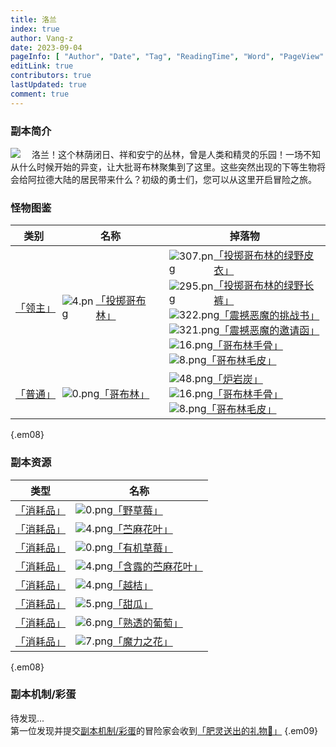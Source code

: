 ```yaml
---
title: 洛兰
index: true
author: Vang-z
date: 2023-09-04
pageInfo: [ "Author", "Date", "Tag", "ReadingTime", "Word", "PageView" ]
editLink: true
contributors: true
lastUpdated: true
comment: true
---
```


### 副本简介

<div class="walkthrough-dungeon-intro">
<img src="/assets/images/ImagePacks2/sprite_worldmap_selectdungeonslot/elvengard.img/0.png">
<span style="margin-left: 1em;">洛兰！这个林荫闭日、祥和安宁的丛林，曾是人类和精灵的乐园！一场不知从什么时候开始的异变，让大批哥布林聚集到了这里。这些突然出现的下等生物将会给阿拉德大陆的居民带来什么？初级的勇士们，您可以从这里开启冒险之旅。</span>
</div>

### 怪物图鉴

| 类别                         | 名称                                                                                                                                                              | 掉落物                                                                                                                                                                                                                                                                                                                                                                                                                                                                                                                                                                                                                                                                                                                                                                                                                                                                                                                                                                                                                                                                                                                          |
|----------------------------|-----------------------------------------------------------------------------------------------------------------------------------------------------------------|------------------------------------------------------------------------------------------------------------------------------------------------------------------------------------------------------------------------------------------------------------------------------------------------------------------------------------------------------------------------------------------------------------------------------------------------------------------------------------------------------------------------------------------------------------------------------------------------------------------------------------------------------------------------------------------------------------------------------------------------------------------------------------------------------------------------------------------------------------------------------------------------------------------------------------------------------------------------------------------------------------------------------------------------------------------------------------------------------------------------------|
| [「领主」](https://rfo.wiki/#) | <span style="display: flex; align-items: center;">![4.png](/assets/images/ImagePacks2/sprite_monster/monsterface.img/4.png)[「投掷哥布林」](https://rfo.wiki/#)</span> | <span class="rarity3" style="display: flex; align-items: center;">![307.png](/assets/images/ImagePacks2/sprite_item_common/coat.img/307.png)[「投掷哥布林的绿野皮衣」](https://rfo.wiki/#)</span><span class="rarity3" style="display: flex; align-items: center;">![295.png](/assets/images/ImagePacks2/sprite_item_common/pants.img/295.png)[「投掷哥布林的绿野长裤」](https://rfo.wiki/#)</span><span class="rarity2" style="display: flex; align-items: center;">![322.png](/assets/images/ImagePacks2/sprite_item_stackable/material.img/322.png)[「震撼恶魔的挑战书」](https://rfo.wiki/#)</span><span class="rarity2" style="display: flex; align-items: center;">![321.png](/assets/images/ImagePacks2/sprite_item_stackable/material.img/321.png)[「震撼恶魔的邀请函」](https://rfo.wiki/#)</span><span class="rarity0" style="display: flex; align-items: center;">![16.png](/assets/images/ImagePacks2/sprite_item/iconstackable.img/16.png)[「哥布林手骨」](https://rfo.wiki/#)</span><span class="rarity0" style="display: flex; align-items: center;">![8.png](/assets/images/ImagePacks2/sprite_item/iconmaterial.img/8.png)[「哥布林毛皮」](https://rfo.wiki/#)</span> |
| [「普通」](https://rfo.wiki/#) | <span style="display: flex; align-items: center;">![0.png](/assets/images/ImagePacks2/sprite_monster/monsterface.img/0.png)[「哥布林」](https://rfo.wiki/#)</span>   | <span class="rarity1" style="display: flex; align-items: center;">![48.png](/assets/images/ImagePacks2/sprite_item_stackable/material.img/48.png)[「炉岩炭」](https://rfo.wiki/#)</span><span class="rarity0" style="display: flex; align-items: center;">![16.png](/assets/images/ImagePacks2/sprite_item/iconstackable.img/16.png)[「哥布林手骨」](https://rfo.wiki/#)</span><span class="rarity0" style="display: flex; align-items: center;">![8.png](/assets/images/ImagePacks2/sprite_item/iconmaterial.img/8.png)[「哥布林毛皮」](https://rfo.wiki/#)</span>                                                                                                                                                                                                                                                                                                                                                                                                                                                                                                                                                                             |

{.em08}

### 副本资源

| 类型                          | 名称                                                                                                                                                                                     |
|-----------------------------|----------------------------------------------------------------------------------------------------------------------------------------------------------------------------------------|
| [「消耗品」](https://rfo.wiki/#) | <span class="rarity1" style="display: flex; align-items: center;">![0.png](/assets/images/ImagePacks2/sprite_item/iconstackable.img/0.png)[「野草莓」](https://rfo.wiki/#)</span>           |
| [「消耗品」](https://rfo.wiki/#) | <span class="rarity1" style="display: flex; align-items: center;">![4.png](/assets/images/ImagePacks2/sprite_item/iconstackable.img/4.png)[「苎麻花叶」](https://rfo.wiki/#)</span>          |
| [「消耗品」](https://rfo.wiki/#) | <span class="rarity1" style="display: flex; align-items: center;">![0.png](/assets/images/ImagePacks2/sprite_item/iconstackable.img/0.png)[「有机草莓」](https://rfo.wiki/#)</span>          |
| [「消耗品」](https://rfo.wiki/#) | <span class="rarity1" style="display: flex; align-items: center;">![4.png](/assets/images/ImagePacks2/sprite_item/iconstackable.img/4.png)[「含露的苎麻花叶」](https://rfo.wiki/#)</span>       |
| [「消耗品」](https://rfo.wiki/#) | <span class="rarity1" style="display: flex; align-items: center;">![4.png](/assets/images/ImagePacks2/sprite_item_stackable/consumption.img/4.png)[「越桔」](https://rfo.wiki/#)</span>    |
| [「消耗品」](https://rfo.wiki/#) | <span class="rarity1" style="display: flex; align-items: center;">![5.png](/assets/images/ImagePacks2/sprite_item_stackable/consumption.img/5.png)[「甜瓜」](https://rfo.wiki/#)</span>    |
| [「消耗品」](https://rfo.wiki/#) | <span class="rarity1" style="display: flex; align-items: center;">![6.png](/assets/images/ImagePacks2/sprite_item_stackable/consumption.img/6.png)[「熟透的葡萄」](https://rfo.wiki/#)</span> |
| [「消耗品」](https://rfo.wiki/#) | <span class="rarity1" style="display: flex; align-items: center;">![7.png](/assets/images/ImagePacks2/sprite_item_stackable/consumption.img/7.png)[「魔力之花」](https://rfo.wiki/#)</span>  |

{.em08}

### 副本机制/彩蛋

待发现...<br />
第一位发现并提交[副本机制/彩蛋](https://rfo.wiki/#)的冒险家会收到[「肥灵送出的礼物🎁」](https://rfo.wiki/#)
{.em09}
